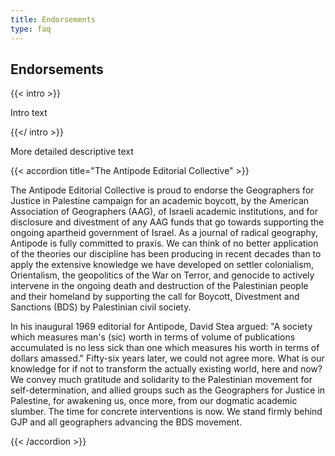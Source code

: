 ```yaml
---
title: Endorsements
type: faq
---
```


## Endorsements

{{< intro >}}

Intro text

{{</ intro >}}

More detailed descriptive text

{{< accordion title="The Antipode Editorial Collective" >}}

The Antipode Editorial Collective is proud to endorse the Geographers for Justice in Palestine campaign for an academic boycott, by the American Association of Geographers (AAG), of Israeli academic institutions, and for disclosure and divestment of any AAG funds that go towards supporting the ongoing apartheid government of Israel. As a journal of radical geography, Antipode is fully committed to praxis. We can think of no better application of the theories our discipline has been producing in recent decades than to apply the extensive knowledge we have developed on settler colonialism, Orientalism, the geopolitics of the War on Terror, and genocide to actively intervene in the ongoing death and destruction of the Palestinian people and their homeland by supporting the call for Boycott, Divestment and Sanctions (BDS) by Palestinian civil society.

In his inaugural 1969 editorial for Antipode, David Stea argued: "A society which measures man's (sic) worth in terms of volume of publications accumulated is no less sick than one which measures his worth in terms of dollars amassed." Fifty-six years later, we could not agree more. What is our knowledge for if not to transform the actually existing world, here and now? We convey much gratitude and solidarity to the Palestinian movement for self-determination, and allied groups such as the Geographers for Justice in Palestine, for awakening us, once more, from our dogmatic academic slumber. The time for concrete interventions is now. We stand firmly behind GJP and all geographers advancing the BDS movement.


{{< /accordion >}}